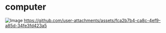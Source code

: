 # computer
![Image](https://github.com/user-attachments/assets/cf2ad61f-320c-4d8d-8ffe-005aa52f45ca)
https://github.com/user-attachments/assets/fca2b7b4-ca8c-4ef9-a85d-34fe3fd423a5
